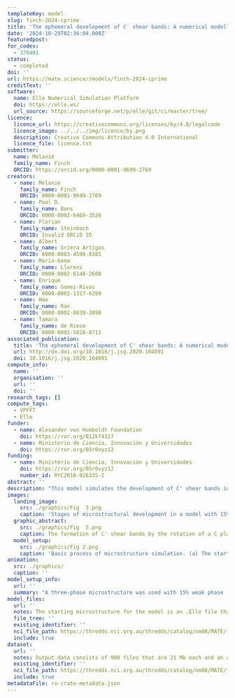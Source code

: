 ```yaml
---
templateKey: model
slug: finch-2024-cprime
title: 'The ephemeral development of C′ shear bands: A numerical modelling approach'
date: '2024-10-29T02:36:04.000Z'
featuredpost:
for_codes:
  - 370401
status:
  - completed
doi: ''
url: https://mate.science//models/finch-2024-cprime
creditText: ''
software:
  name: Elle Numerical Simulation Platform
  doi: https://elle.ws/
  url_source: https://sourceforge.net/p/elle/git/ci/master/tree/
licence:
  licence_url: https://creativecommons.org/licenses/by/4.0/legalcode
  licence_image: ../../../img/licence/by.png
  description: Creative Commons Attribution 4.0 International
  licence_file: license.txt
submitter:
  name: Melanie
  family_name: Finch
  ORCID: https://orcid.org/0000-0001-9699-2769
creators:
  - name: Melanie
    family_name: Finch
    ORCID: 0000-0001-9699-2769
  - name: Paul D.
    family_name: Bons
    ORCID: 0000-0002-6469-3526
  - name: Florian
    family_name: Steinbach
    ORCID: Invalid ORCiD ID
  - name: Albert
    family_name: Griera Artigas
    ORCID: 0000-0003-4598-8385
  - name: Maria-Gema
    family_name: Llorens
    ORCID: 0000-0002-6148-2600
  - name: Enrique
    family_name: Gomez-Rivas
    ORCID: 0000-0002-1317-6289
  - name: Hao
    family_name: Ran
    ORCID: 0000-0002-8639-3890
  - name: Tamara
    family_name: de Riese
    ORCID: 0000-0001-5828-8711
associated_publication:
  title: 'The ephemeral development of C′ shear bands: A numerical modelling approach'
  url: http://dx.doi.org/10.1016/j.jsg.2020.104091
  doi: 10.1016/j.jsg.2020.104091
compute_info:
  name: ''
  organisation: ''
  url: ''
  doi: ''
research_tags: []
compute_tags:
  - VPFFT
  - Elle
funder:
  - name: Alexander von Humboldt Foundation
    doi: https://ror.org/012kf4317
  - name: Ministerio de Ciencia, Innovación y Universidades
    doi: https://ror.org/05r0vyz12
funding:
  - name: Ministerio de Ciencia, Innovación y Universidades
    doi: https://ror.org/05r0vyz12
    number_id: RYC2018-026335-I
abstract: ''
description: "This model simulates the development of C' shear bands in ductile shear zones. The model begins with an equigranular texture of three phases: a strong phase (e.g., feldspar) an intermediate-strength phase (e.g., quartz) and an anisotropic weak phase (e.g., mica). Dextral shearing stretches and rotates the microstructure, forming S-C fabric, asymmetric folds and C' shear bands."
images:
  landing_image:
    src: ./graphics/Fig  3.png
    caption: 'Stages of microstructural development in a model with 15% weak phase (black) and a medium phase strength contrast. (a) Starting microstructure, (b) stage 1: grain elongation and rotation. Note the distribution of maximum strain rate (red arrows) localised to tips of WP grains that are parallel to the C plane, (c) stage 2: S-C fabric development. Stress is highest in the IP+SP adjacent to high strain rate layers of interconnected WP (red and orange arrows). (d) stage 3: shear band development and strain partitioning. Maximum stress in the model is in the gap in the shear band (red arrow). Green arrows highlight areas that have been asymmetrically folded (c.f. Fig. 1a). The first column shows the grain microstructure, the second column shows the normalised von Mises strain rate and the third column shows the von Mises stress. Images in the same row correspond to the same model and step.'
  graphic_abstract:
    src: ./graphics/Fig  5.png
    caption: The formation of C' shear bands by the rotation of a C plane forwards due to high strain rate in the shear band and high stress at the tip of the shear band. (a) Discontinuous shear band with section parallel to the SZB at high strain rate (red arrow) and high stress in the IP+SP region at the end of the shear band (orange arrow). (b) A low strain rate section in the shear band is bracketed on either side by high strain rate sections (red arrows) and begins to rotate forwards. (c) C' shear band forms in low strain rate section (red dashed line). (d) Strain rate reduces in the shear band and the C' shear band has rotated back into parallelism with the SZB and C planes. The first column shows the grain microstructure, the second column shows the normalised von Mises strain rate and the third column shows the von Mises stress. Model shown contains 15% weak phase and a high phase strength contrast. Images in the same row correspond to the same model and step.
  model_setup:
    src: ./graphics/Fig 2.png
    caption: 'Basic process of microstructure simulation. (a) The starting microstructure consists of three grain types that undergo one increment of γ = 0.02 dextral shear. (b) The microstructure is deformed with wrapping boundaries. (c) The microstructure is repositioned back to a square before the next increment of strain. (d) Zoom in of (a) showing the three flynn (grain) types: strong phase (SP), intermediate-strength phase (IP), and weak phase (WP). (e) Zoom-in of (d) showing that flynn grain boundaries are defined by double (blue) and triple (red) bnodes joined by straight lines. An additional grid of unconnected nodes (unodes, black) is overlain on flynns and stores state variables and flynn properties.'
animation:
  src: ./graphics/
  caption: ''
model_setup_info:
  url: ''
  summary: "A three-phase microstructure was used with 15% weak phase (WP), 42.5% intermediate-strength phase (IP) and 42.5% strong phase (SP). The starting model was square and defined by 2,748 equant grains with a random distribution of the three phases. Velocity boundary conditions with constant strain rate were applied with top-to-the-right (dextral) simple shear in increments of Δγ = 0.02, up to a finite shear strain of γ=18 in 900 steps. After each deformation step, the model was repositioned to the initial square unit cell and grain properties mapped back on to the grid before the next deformation step. A power-law viscous rheology  was employed with n = 3.\r\nEach phase was associated with a mineral model that specified the slip systems and their effective strength or resistance to shear. The mineral models employed attempted to broadly approximate the most important features of mica (WP), quartz (IP), and feldspar (SP) in order to more closely correspond to previous experimental work. To model the WP we used a mineral model with hexagonal symmetry and three slip systems (basal, prismatic, and pyramidal) because, although mica is monoclinic, it is pseudohexagonal and its most important mechanical feature is an easy glide plane since shear in mica is easier parallel to the basal plane than in any other direction. Accordingly we set  the basal plane of the WP to one tenth of the non-basal WP planes, producing a mechanically anisotropic WP. Feldspar is also pseudohexagonal, so we employed a hexagonal mineral model for the SP, but with all slip systems at the same effective strength. For the IP we used the crystal model of quartz with four slip systems (basal, prismatic, pyramidal <a> and pyramidal <c+a>) and gave the effective strength of all four slip systems the same value, making the IP effectively mechanically isotropic. The IP was 25x stronger than the WP basal plane and the SP was 2x stronger than the IP."
model_files:
  url: ''
  notes: The starting microstructure for the model is an .Elle file that can be viewed and edited in notepad or similar. The microstructure can be viewed with the showelle program. To run the simulation the program Elle can be downloaded from elle.ws.
  file_tree: ''
  existing_identifier: ''
  nci_file_path: https://thredds.nci.org.au/thredds/catalog/nm08/MATE/finch-2024-cprime/catalog.html
  include: true
dataset:
  url: ''
  notes: Output data consists of 900 files that are 21 Mb each and an avi movie that is 80 Mb
  existing_identifier: ''
  nci_file_path: https://thredds.nci.org.au/thredds/catalog/nm08/MATE/finch-2024-cprime/catalog.html
  include: true
metadataFile: ro-crate-metadata.json
---
```

